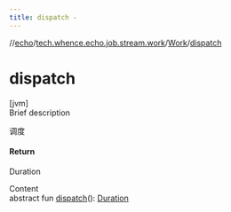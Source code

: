 ```yaml
---
title: dispatch -
---
```

//[echo](../../index.md)/[tech.whence.echo.job.stream.work](../index.md)/[Work](index.md)/[dispatch](dispatch.md)



# dispatch  
[jvm]  
Brief description  


调度



#### Return  


Duration

  
Content  
abstract fun [dispatch](dispatch.md)(): [Duration](https://docs.oracle.com/javase/8/docs/api/java/time/Duration.html)  



